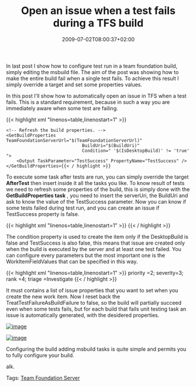 ﻿---
title: "Open an issue when a test fails during a TFS build"
description: ""
date: 2009-07-02T08:00:37+02:00
draft: false
tags: [Team Foundation Server]
categories: [Tfs]
---
In last post I show how to configure test run in a team foundation build, simply editing the msbuild file. The aim of the post was showing how to make the entire build fail when a single test fails. To achieve this result I simply override a target and set some properties values.

In this post I'll show how to automatically open an issue in TFS when a test fails. This is a standard requirement, because in such a way you are immediately aware when some test are failing.

{{< highlight xml "linenos=table,linenostart=1" >}}
<Target Name="AfterTest">

    <!-- Refresh the build properties. -->
    <GetBuildProperties TeamFoundationServerUrl="$(TeamFoundationServerUrl)"
                                 BuildUri="$(BuildUri)"
                                 Condition=" '$(IsDesktopBuild)' != 'true' ">
        <Output TaskParameter="TestSuccess" PropertyName="TestSuccess" />
    </GetBuildProperties>{{< / highlight >}}

<!-- Code inserted with Steve Dunn's Windows Live Writer Code Formatter Plugin.  http://dunnhq.com -->

To execute some task after tests are run, you can simply override the target  **AfterTest** then insert inside it all the tasks you like. To know result of tests we need to refresh some properties of the build, this is simply done with the  **GetBuildProperties task** , you need to insert the serverUri, the BuildUri and ask to know the value of the TestSuccess parameter. Now you can know if some tests failed during test run, and you can create an issue if TestSuccess property is false.

{{< highlight xml "linenos=table,linenostart=1" >}}
<CreateNewWorkItem
    Condition="'$(IsDesktopBuild)' != 'true' and '$(TestSuccess)' != 'true'"
     TeamFoundationServerUrl="$(TeamFoundationServerUrl)"
     BuildUri="$(BuildUri)"
     BuildNumber="$(BuildNumber)"
     Description="Test run failure in build"
     TeamProject="$(TeamProject)"
     Title="Unit Test Failure in build number: $(BuildNumber)"
     WorkItemFieldValues="$(WorkItemFieldValues)"
     WorkItemType="$(WorkItemType)"
     ContinueOnError="true" />
</Target>{{< / highlight >}}

<!-- Code inserted with Steve Dunn's Windows Live Writer Code Formatter Plugin.  http://dunnhq.com -->

The condition property is used to create the item only if the DesktopBuild is false and TestSuccess is also false, this means that issue are created only when the build is executed by the server and at least one test failed. You can configure every parameters but the most important one is the WorkItemFieldValues that can be specified in this way.

{{< highlight xml "linenos=table,linenostart=1" >}}
<PropertyGroup>
    <WorkItemFieldValues>
        priority =2; severity=3; rank =4; triage =Investigate
    </WorkItemFieldValues>
</PropertyGroup>{{< / highlight >}}

<!-- Code inserted with Steve Dunn's Windows Live Writer Code Formatter Plugin.  http://dunnhq.com -->

It must contains a list of issue properties that you want to set when you create the new work item. Now I reset back the TreatTestFailureAsBuildFailure to false, so the build will partially succeed even when some tests fails, but for each build that fails unit testing task an issue is automatically generated, with the desidered properties.

[![image](https://www.codewrecks.com/blog/wp-content/uploads/2009/07/image-thumb4.png "image")](https://www.codewrecks.com/blog/wp-content/uploads/2009/07/image4.png)

[![image](https://www.codewrecks.com/blog/wp-content/uploads/2009/07/image-thumb5.png "image")](https://www.codewrecks.com/blog/wp-content/uploads/2009/07/image5.png)

Configuring the build adding msbuild tasks is quite simple and permits you to fully configure your build.

alk.

Tags: [Team Foundation Server](http://technorati.com/tag/Team%20Foundation%20Server)

